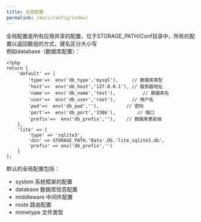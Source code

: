 ```yaml
---
title: 全局配置
permalink: /docs/config/index/
---
```


全局配置是所有应用共享的配置，位于STORAGE_PATH/Conf目录中，所有的配置以返回数组的方式，键名区分大小写  
例如database（数据库配置）：

```
<?php
return [
	'default' => [
		'type'=>  env('db_type','mysql'),     // 数据库类型
		'host'=>  env('db_host','127.0.0.1'), // 服务器地址
		'name'=>  env('db_name','test'),          // 数据库名
		'user'=>  env('db_user','root'),      // 用户名
		'pwd'=>  env('db_pwd',''),          // 密码
		'port'=>  env('db_port','3306'),        // 端口
		'prefix'=>  env('db_prefix',''),    // 数据库表前缀
	],
	'lite' => [
		'type' => 'sqlite3',
		'dsn' => STORAGE_PATH.'Data'.DS.'lite_sqlite3.db',
		'prefix' => env('db_prefix','')
	]
];
```
默认的全局配置包括：  
- system 系统框架的配置
- database 数据库信息配置
- middleware 中间件配置
- route 路由配置
- mimetype 文件类型


